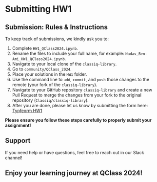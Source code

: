 # Submitting HW1

## Submission: Rules & Instructions

To keep track of submissions, we kindly ask you to:

1. Complete `HW1_QClass2024.ipynb`.
2. Rename the files to include your full name, for example: `Nadav_Ben-Ami_HW1_QClass2024.ipynb`.
3. Navigate to your local clone of the `classiq-library`.
4. Go to `community/QClass_2024`.
5. Place your solutions in the `HW1` folder.
6. Use the command line to `add`, `commit`, and `push` those changes to the remote (your fork of the `classiq-library`).
7. Navigate to your GitHub repository `classiq-library` and create a new Pull Request to merge the changes from your fork to the original repository (`Classiq/classiq-library`).
8. After you are done, please let us know by submitting the form here: [Typfeorm HW1](https://fvrn0h72gwo.typeform.com/to/dKvnZuk6)

**Please ensure you follow these steps carefully to properly submit your assignment!**

## Support

If you need help or have questions, feel free to reach out in our Slack channel!

## Enjoy your learning journey at QClass 2024!

